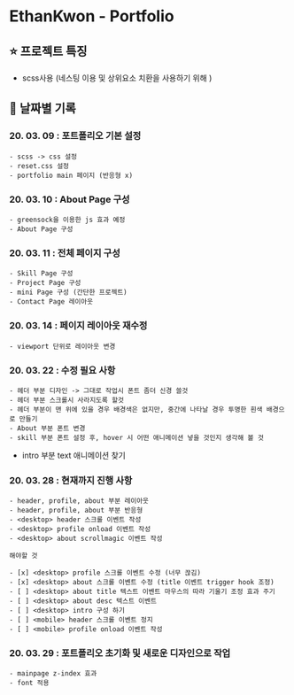 # EthanKwon - Portfolio

## :star: 프로젝트 특징

- scss사용 (네스팅 이용 및 상위요소 치환을 사용하기 위해 )

## :date: 날짜별 기록

### 20. 03. 09 : 포트폴리오 기본 설정

    - scss -> css 설정
    - reset.css 설정
    - portfolio main 페이지 (반응형 x)

### 20. 03. 10 : About Page 구성

    - greensock을 이용한 js 효과 예정
    - About Page 구성

### 20. 03. 11 : 전체 페이지 구성

    - Skill Page 구성
    - Project Page 구성
    - mini Page 구성 (간단한 프로젝트)
    - Contact Page 레이아웃

### 20. 03. 14 : 페이지 레이아웃 재수정

    - viewport 단위로 레이아웃 변경

### 20. 03. 22 : 수정 필요 사항

    - 헤더 부분 디자인 -> 그대로 작업시 폰트 좀더 신경 쓸것
    - 헤더 부분 스크롤시 사라지도록 할것
    - 헤더 부분이 맨 위에 있을 경우 배경색은 없지만, 중간에 나타날 경우 투명한 흰색 배경으로 만들기
    - About 부분 폰트 변경
    - skill 부분 폰트 설정 후, hover 시 어떤 애니메이션 넣을 것인지 생각해 볼 것

- intro 부분 text 애니메이션 찾기

### 20. 03. 28 : 현재까지 진행 사항

    - header, profile, about 부분 레이아웃
    - header, profile, about 부분 반응형
    - <desktop> header 스크롤 이벤트 작성
    - <desktop> profile onload 이벤트 작성
    - <desktop> about scrollmagic 이벤트 작성

    해야할 것

    - [x] <desktop> profile 스크롤 이벤트 수정 (너무 끊김)
    - [x] <desktop> about 스크롤 이벤트 수정 (title 이벤트 trigger hook 조정)
    - [ ] <desktop> about title 텍스트 이벤트 마우스의 따라 기울기 조정 효과 주기
    - [ ] <desktop> about desc 텍스트 이벤트
    - [ ] <desktop> intro 구성 하기
    - [ ] <mobile> header 스크롤 이벤트 정지
    - [ ] <mobile> profile onload 이벤트 작성


### 20. 03. 29 : 포트폴리오 초기화 및 새로운 디자인으로 작업

    - mainpage z-index 효과 
    - font 적용 